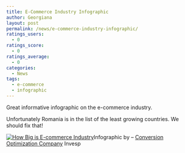 ```yaml
---
title: E-Commerce Industry Infographic
author: Georgiana
layout: post
permalink: /news/e-commerce-industry-infographic/
ratings_users:
  - 0
ratings_score:
  - 0
ratings_average:
  - 0
categories:
  - News
tags:
  - e-commerce
  - infographic
---
```

Great informative infographic on the e-commerce industry.

Unfortunately Romania is in the list of the least growing countries. We should fix that!

[<img src="http://i2.wp.com/www.invesp.com/ecommerce.jpeg?w=580" alt="How Big is E-commerce Industry" data-recalc-dims="1" />][1]Infographic by – [Conversion Optimization Company][2] Invesp

 [1]: http://i2.wp.com/www.invesp.com/ecommerce.jpeg
 [2]: http://www.invesp.com/